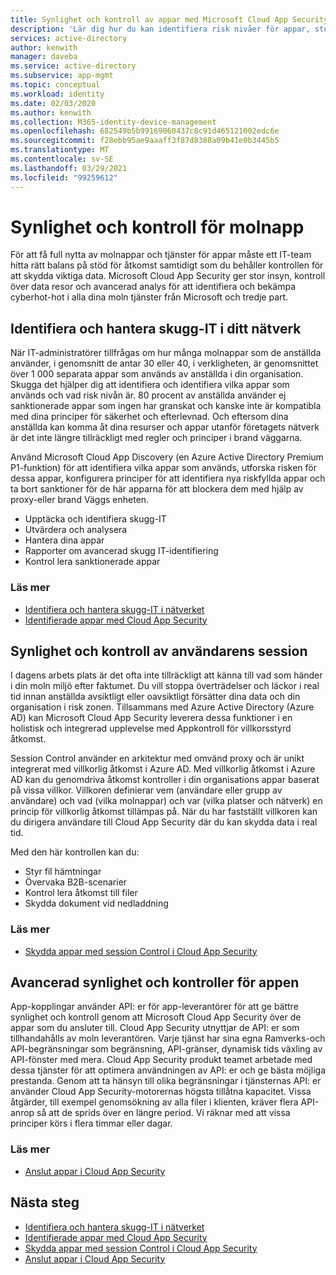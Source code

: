 ```yaml
---
title: Synlighet och kontroll av appar med Microsoft Cloud App Security
description: 'Lär dig hur du kan identifiera risk nivåer för appar, stoppa överträdelser och läckor i real tid och använda app Connectors för att dra nytta av leverantörs-API: er för synlighet och styrning.'
services: active-directory
author: kenwith
manager: daveba
ms.service: active-directory
ms.subservice: app-mgmt
ms.topic: conceptual
ms.workload: identity
ms.date: 02/03/2020
ms.author: kenwith
ms.collection: M365-identity-device-management
ms.openlocfilehash: 682549b5b99169060437c8c91d465121002edc6e
ms.sourcegitcommit: f28ebb95ae9aaaff3f87d8388a09b41e0b3445b5
ms.translationtype: MT
ms.contentlocale: sv-SE
ms.lasthandoff: 03/29/2021
ms.locfileid: "99259612"
---
```

# <a name="cloud-app-visibility-and-control"></a>Synlighet och kontroll för molnapp

För att få full nytta av molnappar och tjänster för appar måste ett IT-team hitta rätt balans på stöd för åtkomst samtidigt som du behåller kontrollen för att skydda viktiga data. Microsoft Cloud App Security ger stor insyn, kontroll över data resor och avancerad analys för att identifiera och bekämpa cyberhot-hot i alla dina moln tjänster från Microsoft och tredje part.

## <a name="discover-and-manage-shadow-it-in-your-network"></a>Identifiera och hantera skugg-IT i ditt nätverk

När IT-administratörer tillfrågas om hur många molnappar som de anställda använder, i genomsnitt de antar 30 eller 40, i verkligheten, är genomsnittet över 1 000 separata appar som används av anställda i din organisation. Skugga det hjälper dig att identifiera och identifiera vilka appar som används och vad risk nivån är. 80 procent av anställda använder ej sanktionerade appar som ingen har granskat och kanske inte är kompatibla med dina principer för säkerhet och efterlevnad. Och eftersom dina anställda kan komma åt dina resurser och appar utanför företagets nätverk är det inte längre tillräckligt med regler och principer i brand väggarna.

Använd Microsoft Cloud App Discovery (en Azure Active Directory Premium P1-funktion) för att identifiera vilka appar som används, utforska risken för dessa appar, konfigurera principer för att identifiera nya riskfyllda appar och ta bort sanktioner för de här apparna för att blockera dem med hjälp av proxy-eller brand Väggs enheten.

- Upptäcka och identifiera skugg-IT
- Utvärdera och analysera
- Hantera dina appar
- Rapporter om avancerad skugg IT-identifiering
- Kontrol lera sanktionerade appar
 
### <a name="learn-more"></a>Läs mer

- [Identifiera och hantera skugg-IT i nätverket ](/cloud-app-security/tutorial-shadow-it)
- [Identifierade appar med Cloud App Security ](/cloud-app-security/discovered-apps)
 
## <a name="user-session-visibility-and-control"></a>Synlighet och kontroll av användarens session 

I dagens arbets plats är det ofta inte tillräckligt att känna till vad som händer i din moln miljö efter faktumet. Du vill stoppa överträdelser och läckor i real tid innan anställda avsiktligt eller oavsiktligt försätter dina data och din organisation i risk zonen. Tillsammans med Azure Active Directory (Azure AD) kan Microsoft Cloud App Security leverera dessa funktioner i en holistisk och integrerad upplevelse med Appkontroll för villkorsstyrd åtkomst. 

Session Control använder en arkitektur med omvänd proxy och är unikt integrerat med villkorlig åtkomst i Azure AD. Med villkorlig åtkomst i Azure AD kan du genomdriva åtkomst kontroller i din organisations appar baserat på vissa villkor. Villkoren definierar vem (användare eller grupp av användare) och vad (vilka molnappar) och var (vilka platser och nätverk) en princip för villkorlig åtkomst tillämpas på. När du har fastställt villkoren kan du dirigera användare till Cloud App Security där du kan skydda data i real tid.  

Med den här kontrollen kan du:  
- Styr fil hämtningar
- Övervaka B2B-scenarier  
- Kontrol lera åtkomst till filer  
- Skydda dokument vid nedladdning  
 
### <a name="learn-more"></a>Läs mer

- [Skydda appar med session Control i Cloud App Security ](/cloud-app-security/proxy-intro-aad)
 
## <a name="advanced-app-visibility-and-controls"></a>Avancerad synlighet och kontroller för appen 

App-kopplingar använder API: er för app-leverantörer för att ge bättre synlighet och kontroll genom att Microsoft Cloud App Security över de appar som du ansluter till. Cloud App Security utnyttjar de API: er som tillhandahålls av moln leverantören. Varje tjänst har sina egna Ramverks-och API-begränsningar som begränsning, API-gränser, dynamisk tids växling av API-fönster med mera. Cloud App Security produkt teamet arbetade med dessa tjänster för att optimera användningen av API: er och ge bästa möjliga prestanda. Genom att ta hänsyn till olika begränsningar i tjänsternas API: er använder Cloud App Security-motorernas högsta tillåtna kapacitet. Vissa åtgärder, till exempel genomsökning av alla filer i klienten, kräver flera API-anrop så att de sprids över en längre period. Vi räknar med att vissa principer körs i flera timmar eller dagar. 
 
### <a name="learn-more"></a>Läs mer  

- [Anslut appar i Cloud App Security ](/cloud-app-security/enable-instant-visibility-protection-and-governance-actions-for-your-apps)

## <a name="next-steps"></a>Nästa steg

- [Identifiera och hantera skugg-IT i nätverket ](/cloud-app-security/tutorial-shadow-it)
- [Identifierade appar med Cloud App Security ](/cloud-app-security/discovered-apps)
- [Skydda appar med session Control i Cloud App Security ](/cloud-app-security/proxy-intro-aad)
- [Anslut appar i Cloud App Security ](/cloud-app-security/enable-instant-visibility-protection-and-governance-actions-for-your-apps)